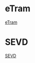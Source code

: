 # eTram

[eTram](https://eventbasedvision.github.io)

# SEVD

[SEVD](https://eventbasedvision.github.io/SEVD)
